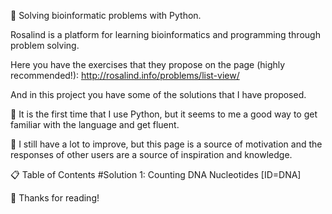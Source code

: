 🔬 Solving bioinformatic problems with Python.

Rosalind is a platform for learning bioinformatics and programming through problem solving.

Here you have the exercises that they propose on the page (highly recommended!): http://rosalind.info/problems/list-view/

And in this project you have some of the solutions that I have proposed.

🐍 It is the first time that I use Python, but it seems to me a good way to get familiar with the language and get fluent.

📌 I still have a lot to improve, but this page is a source of motivation and the responses of other users are a source of inspiration and knowledge.

📋 Table of Contents
#Solution 1: Counting DNA Nucleotides [ID=DNA]

🚀 Thanks for reading!
